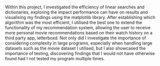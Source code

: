 Within this project, I investigated the efficiency of linear searches and dictionaries, exploring the impact performance can have on results and visualising my findings using 
the matplotlib library. After establishing which algorithm was the most efficient, I utilised the best one to extend the functionality of my recommendation system, allowing the 
user to receive more personal movie recommendations based on their watch history on a third party app, letterboxd. Not only did I investigate the importance of considering 
complexity in large programs, especially when handling large datasets such as the movie dataset I utilised, but I also showcased the importance of testing, discovering findings 
that I would not have otherwise found had I not tested my program multiple times.
